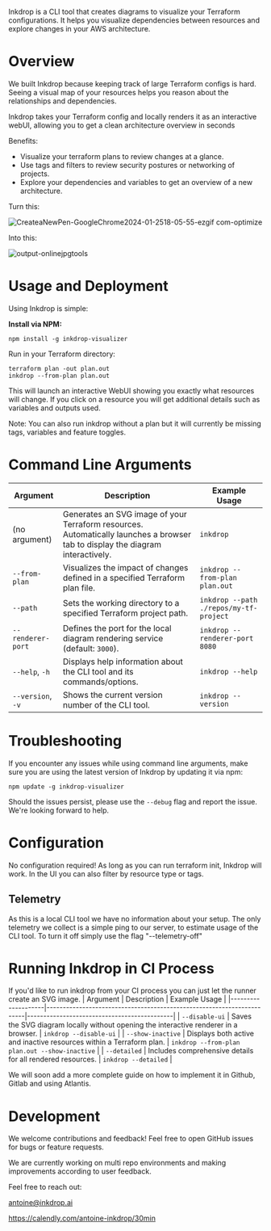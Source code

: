 Inkdrop is a CLI tool that creates diagrams to visualize your Terraform configurations.
It helps you visualize dependencies between resources and explore changes in your AWS architecture.

# Overview
We built Inkdrop because keeping track of large Terraform configs is hard. Seeing a visual map of your resources helps you reason about the relationships and dependencies.

Inkdrop takes your Terraform config and locally renders it as an interactive webUI, allowing you to get a clean architecture overview in seconds

Benefits:
- Visualize your terraform plans to review changes at a glance.
- Use tags and filters to review security postures or networking of projects.
- Explore your dependencies and variables to get an overview of a new architecture.

Turn this:

![CreateaNewPen-GoogleChrome2024-01-2518-05-55-ezgif com-optimize](https://github.com/inkdrop-org/inkdrop-visualizer/assets/86591160/073fbeb8-d67c-449d-adce-3426bddc9276)

Into this:

![output-onlinejpgtools](https://github.com/inkdrop-org/inkdrop-visualizer/assets/86591160/38eaae22-9d68-430c-99ab-a2d2dd49085c)

# Usage and Deployment
Using Inkdrop is simple:

**Install via NPM:**

```
npm install -g inkdrop-visualizer
```

Run in your Terraform directory:

```
terraform plan -out plan.out
inkdrop --from-plan plan.out
```
This will launch an interactive WebUI showing you exactly what resources will change. If you click on a resource you will get additional details such as variables and outputs used.

Note: You can also run inkdrop without a plan but it will currently be missing tags, variables and feature toggles.

# Command Line Arguments

| Argument           | Description                                                           | Example Usage                               |
|--------------------|-----------------------------------------------------------------------|---------------------------------------------|
| (no argument)      | Generates an SVG image of your Terraform resources. Automatically launches a browser tab to display the diagram interactively. | `inkdrop`                                   |
| `--from-plan`      | Visualizes the impact of changes defined in a specified Terraform plan file. | `inkdrop --from-plan plan.out`              |
| `--path`           | Sets the working directory to a specified Terraform project path.     | `inkdrop --path ./repos/my-tf-project`      |
| `--renderer-port`  | Defines the port for the local diagram rendering service (default: `3000`). | `inkdrop --renderer-port 8080`             |
| `--help`, `-h`     | Displays help information about the CLI tool and its commands/options. | `inkdrop --help`                           |
| `--version`, `-v`  | Shows the current version number of the CLI tool.                     | `inkdrop --version`                        |

# Troubleshooting

If you encounter any issues while using command line arguments, make sure you are using the latest version of Inkdrop by updating it via npm:

```
npm update -g inkdrop-visualizer
```

Should the issues persist, please use the `--debug` flag and report the issue. We're looking forward to help.

# Configuration
No configuration required! As long as you can run terraform init, Inkdrop will work.
In the UI you can also filter by resource type or tags. 

## Telemetry
As this is a local CLI tool we have no information about your setup. The only telemetry we collect is a simple ping to our server, to estimate usage of the CLI tool. 
To turn it off simply use the flag "--telemetry-off"

# Running Inkdrop in CI Process

If you'd like to run inkdrop from your CI process you can just let the runner create an SVG image. 
| Argument           | Description                                                           | Example Usage                               |
|--------------------|-----------------------------------------------------------------------|---------------------------------------------|
| `--disable-ui`     | Saves the SVG diagram locally without opening the interactive renderer in a browser. | `inkdrop --disable-ui`                     |
| `--show-inactive`  | Displays both active and inactive resources within a Terraform plan.  | `inkdrop --from-plan plan.out --show-inactive` |
| `--detailed`       | Includes comprehensive details for all rendered resources.            | `inkdrop --detailed`                        |

We will soon add a more complete guide on how to implement it in Github, Gitlab and using Atlantis.

# Development
We welcome contributions and feedback! Feel free to open GitHub issues for bugs or feature requests.

We are currently working on multi repo environments and making improvements according to user feedback.

Feel free to reach out:

antoine@inkdrop.ai

https://calendly.com/antoine-inkdrop/30min
